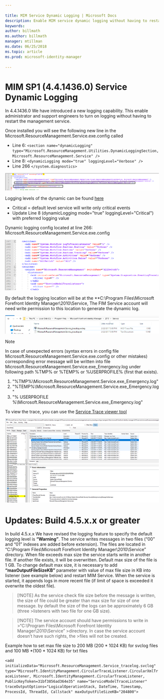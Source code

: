 ```yaml
---

title: MIM Service Dynamic Logging | Microsoft Docs
description: Enable MIM service dynamic logging without having to restart the management service
keywords:
author: billmath
ms.author: billmath
manager: mtillman
ms.date: 06/25/2018
ms.topic: article
ms.prod: microsoft-identity-manager

---
```

# MIM SP1 (4.4.1436.0)  Service Dynamic Logging
In 4.4.1436.0 We have introduced a new logging capability. This enable administrator and support engineers to turn on logging without having to restart the management service.

Once installed you will see the following new line in the Microsoft.ResourceManagement.Service.exe.config  called

*	Line 6: ``<section name="dynamicLogging" type="Microsoft.ResourceManagement.Utilities.DynamicLoggingSection, Microsoft.ResourceManagement.Service" />``
*	Line 8:  ``<dynamicLogging mode="true" loggingLevel="Verbose" />``
*	Line 266 ``</system.diagnostics> ``

![Highlighted sections showing the new dynamic logging entries](media/mim-service-dynamic-logging/screen01.png)

Logging levels of the dynamic can be found [here](https://msdn.microsoft.com/library/ms733025(v=vs.110).aspx#Anchor_3)

- Critical = default level service will write only critical events
- Update Line 8 (dynamicLogging mode="true" loggingLevel="Critical") with preferred logging value

Dynamic logging config located at line 266: Microsoft.ResourceManagement.Service.exe.config

![Highlighted sections showing lines with the various logging areas available](media/mim-service-dynamic-logging/screen02.png)

By default the logging location will be at the **C:\Program Files\Microsoft Forefront Identity Manager\2010\Service, The FIM Service account will need write permission to this location to generate the dynamic log.

![Folder location of the logs](media/mim-service-dynamic-logging/screen03.png)

> [!NOTE]
>  In case of unexpected errors (syntax errors in config file Microsoft.ResourceManagement.Service.exe.config or other mistakes) corresponding error message will be written into file Microsoft.ResourceManagement.Service.exe_Emergency.log under following path %TMP% or %TEMP% or %USERPROFILE% (first that exists).  
> 1. "%TMP%\Microsoft.ResourceManagement.Service.exe_Emergency.log"
> 2. "%TEMP%\Microsoft.ResourceManagement.Service.exe_Emergency.log"
> 3. "% USERPROFILE %\Microsoft.ResourceManagement.Service.exe_Emergency.log"

To view the trace, you can use the [Service Trace viewer tool](https://msdn.microsoft.com//library/aa751795(v=vs.110).aspx)

 ![Service trace viewer screenshot](media/mim-service-dynamic-logging/screen04.png)

# Updates: Build 4.5.x.x or greater

In build 4.5.x.x We have revised the logging feature to specify the default logging level is **“Warning”**. The service writes messages in two files (“00” and “01” indexes are added before extension). The files are located in “C:\Program Files\Microsoft Forefront Identity Manager\2010\Service” directory. When file exceeds max size the service starts write in another file. If another file exists, it will be overwritten. Default max size of the file is 1 GB. To change default max size, it is necessary to add **“maxOutputFileSizeKB”** parameter with value of max file size in KB into listener (see example below) and restart MIM Service. When the service is started, it appends logs in more recent file (if limit of space is exceeded it overwrite the oldest file). 

> [!NOTE] As the service check file size before the message is written, the size of file could be greater than max size for size of one message. by default the size of the logs can be approximately 6 GB (three >listeners with two file for one GB size).

> [!NOTE] The service account should have permissions to write in >“C:\Program Files\Microsoft Forefront Identity Manager\2010\Service” >directory. In case the service account doesn’t have such rights, the >files will not be created.

Example how to set max file size to 200 MB (200 * 1024 KB) for svclog files and 100 MB *(100 * 1024 KB) for txt files

`<add initializeData="Microsoft.ResourceManagement.Service_tracelog.svclog" type="Microsoft.IdentityManagement.CircularTraceListener.CircularXmlTraceListener, Microsoft.IdentityManagement.CircularTraceListener, PublicKeyToken=31bf3856ad364e35" name="ServiceModelTraceListener" traceOutputOptions="LogicalOperationStack, DateTime, Timestamp, ProcessId, ThreadId, Callstack" maxOutputFileSizeKB="204800">`
